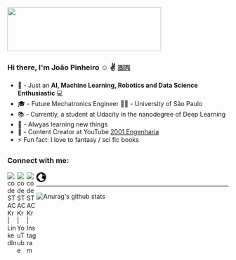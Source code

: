 
<img src="https://github.com/joaomh/joaomh/blob/master/assets/hello_git.png" height="100" width="350" />

### Hi there, I'm João Pinheiro :relaxed: :v: <!---<span>&#x1f1e7;&#x1f1f7;</span> --> 🇧🇷
- :robot: - Just an **AI, Machine Learning, Robotics and Data Science Enthusiastic** :computer:
- :mortar_board: - Future Mechatronics Engineer :wrench::microscope: - University of São Paulo
- :books: - Currently, a student at Udacity in the nanodegree of Deep Learning
- 🌱 - Alwyas learning new things
- :movie_camera: - Content Creator at YouTube  [2001 Engenharia](https://www.youtube.com/channel/UCZyFebN0_gF2yy5fhVhlXtA)
- ⚡ Fun fact: I love to fantasy / sci fic books

### Connect with me:

[<img align="left" alt="codeSTACKr | LinkedIn" width="22px" src="https://cdn.jsdelivr.net/npm/simple-icons@v3/icons/linkedin.svg" />][linkedin]
[<img align="left" alt="codeSTACKr | YouTube" width="22px" src="https://cdn.jsdelivr.net/npm/simple-icons@v3/icons/youtube.svg" />][youtube]
[<img align="left" alt="codeSTACKr | Instagram" width="22px" src="https://cdn.jsdelivr.net/npm/simple-icons@v3/icons/instagram.svg" />][instagram]
[<img align="left" alt="codeSTACKr.com" width="22px" src="https://raw.githubusercontent.com/iconic/open-iconic/master/svg/globe.svg" />][website]

<br />

---

![Anurag's github stats](https://github-readme-stats.vercel.app/api?username=joaomh&?count_private=true)


[website]: https://github.com/2001engenharia
[youtube]: https://www.youtube.com/2001Engenharia
[instagram]: https://instagram.com/2001Engenharia
[linkedin]: https://linkedin.com/in/2001Engenharia
